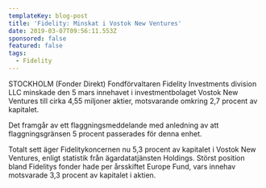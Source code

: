 ```yaml
---
templateKey: blog-post
title: 'Fidelity: Minskat i Vostok New Ventures'
date: 2019-03-07T09:56:11.553Z
sponsored: false
featured: false
tags:
  - Fidelity
---
```

STOCKHOLM (Fonder Direkt) Fondförvaltaren Fidelity Investments division LLC minskade den 5 mars innehavet i investmentbolaget Vostok New Ventures till cirka 4,55 miljoner aktier, motsvarande omkring 2,7 procent av kapitalet.



Det framgår av ett flaggningsmeddelande med anledning av att flaggningsgränsen 5 procent passerades för denna enhet.



Totalt sett äger Fidelitykoncernen nu 5,3 procent av kapitalet i Vostok New Ventures, enligt statistik från ägardatatjänsten Holdings. Störst position bland Fidelitys fonder hade per årsskiftet Europe Fund, vars innehav motsvarade 3,3 procent av kapitalet i aktien.
